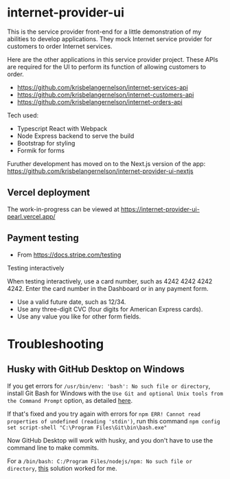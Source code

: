 # internet-provider-ui

This is the service provider front-end for a little demonstration of my abilities to develop applications. They mock Internet service provider for customers to order Internet services.

Here are the other applications in this service provider project. These APIs are required for the UI to perform its function of allowing customers to order.

- https://github.com/krisbelangernelson/internet-services-api
- https://github.com/krisbelangernelson/internet-customers-api
- https://github.com/krisbelangernelson/internet-orders-api

Tech used:
- Typescript React with Webpack
- Node Express backend to serve the build
- Bootstrap for styling
- Formik for forms

Furuther development has moved on to the Next.js version of the app: https://github.com/krisbelangernelson/internet-provider-ui-nextjs


## Vercel deployment

The work-in-progress can be viewed at https://internet-provider-ui-pearl.vercel.app/


## Payment testing
- From https://docs.stripe.com/testing

Testing interactively

When testing interactively, use a card number, such as 4242 4242 4242 4242. Enter the card number in the Dashboard or in any payment form.

- Use a valid future date, such as 12/34.
- Use any three-digit CVC (four digits for American Express cards).
- Use any value you like for other form fields.

# Troubleshooting

## Husky with GitHub Desktop on Windows

If you get errors for `/usr/bin/env: 'bash': No such file or directory`, install Git Bash for Windows with the `Use Git and optional Unix tools from the Command Prompt` option, as detailed [here](https://github.com/typicode/husky/issues/950).

If that's fixed and you try again with errors for `npm ERR! Cannot read properties of undefined (reading 'stdin')`, run this command `npm config set script-shell "C:\Program Files\Git\bin\bash.exe"`

Now GitHub Desktop will work with husky, and you don't have to use the command line to make commits.

For a `/bin/bash: C:/Program Files/nodejs/npm: No such file or directory`, [this](https://github.com/desktop/desktop/issues/12562#issuecomment-1335391830) solution worked for me.

